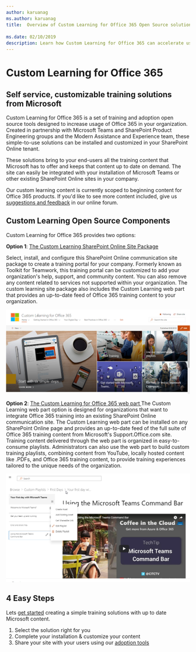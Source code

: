 ```yaml
---
author: karuanag
ms.author: karuanag
title:  Overview of Custom Learning for Office 365 Open Source solution

ms.date: 02/10/2019
description: Learn how Custom Learning for Office 365 can accelerate usage and adoption of Office 365 in your organization. Our solutions include a custom SharePoint Online web part and a modern SharePoint Online communications training site that is easily provisioned to your Office 365 tenant. 
---
```


# Custom Learning for Office 365

## Self service, customizable training solutions from Microsoft

Custom Learning for Office 365 is a set of training and adoption open source tools designed to increase usage of Office 365 in your organization. Created in partnership with Microsoft Teams and SharePoint Product Engineering groups and the Modern Assistance and Experience team, these simple-to-use solutions can be installed and customized in your SharePoint Online tenant. 

These solutions bring to your end-users all the training content that Microsoft has to offer and keeps that content up to date on demand.  The site can easily be integrated with your installation of Microsoft Teams or other existing SharePoint Online sites in your company.

Our custom learning content is currently scoped to beginning content for Office 365 products.  If you'd like to see more content included, give us [suggestions and feedback](feedback.md) in our online forum.  

## Custom Learning Open Source Components

Custom Learning for Office 365 provides two options: 

**Option 1**: [The Custom Learning SharePoint Online Site Package](installsitepackage.md)

Select, install, and configure this SharePoint Online communication site package to create a training portal for your company. Formerly known as Toolkit for Teamwork, this training portal can be customized to add your organization's help, support, and community content. You can also remove any content related to services not supported within your organization. The custom learning site package also includes the Custom Learning web part that provides an up-to-date feed of Office 365 training content to your organization. 

![Custom Learning for Office 365 site experience](media/clo365homepage.png)

**Option 2**: [The Custom Learning for Office 365 web part ](installwebpart.md)
The Custom Learning web part option is designed for organizations that want to integrate Office 365 training into an existing SharePoint Online communication site. The Custom Learning web part can be installed on any SharePoint Online page and provides an up-to-date feed of the full suite of Office 365 training content from Microsoft's Support.Office.com site. Training content delivered through the web part is organized in easy-to-consume playlists. Administrators can also use the web part to build custom training playlists, combining content from YouTube, locally hosted content like .PDFs, and Office 365 training content, to provide training experiences tailored to the unique needs of the organization.

![Custom Learning for Office 365 webpart](media/clo365customplaylist.png)

## 4 Easy Steps

Lets [get started](getstarted.md) creating a simple training solutions with up to date Microsoft content.

1. Select the solution right for you
2. Complete your installation & customize your content
3. Share your site with your users using our [adoption tools](driveadoption.md)
